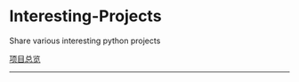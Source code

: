 # Interesting-Projects
Share various interesting python projects


[项目总览](https://github.com/TAGRENLA/Interesting-Projects/blob/main/%E6%9C%89%E8%B6%A3%E7%9A%84%E8%BD%AF%E4%BB%B6%E6%94%B6%E5%BD%95.md)

---





